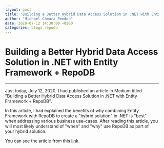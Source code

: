 ```yaml
---
layout: post
title: "Building a Better Hybrid Data Access Solution in .NET with Entity Framework + RepoDB"
author: "Michael Camara Pendon"
date: 2020-07-12 14:30:00 +0200
categories: blogs repodb
---
```


# Building a Better Hybrid Data Access Solution in .NET with Entity Framework + RepoDB

---

Just today, July 12, 2020, I had published an article in Medium titled "Building a Better Hybrid Data Access Solution in .NET with Entity Framework + RepoDB".

In this article, I had explained the benefits of why combining Entity Framework with RepoDB to create a "hybrid solution" in .NET is "best" when addressing various business use-cases. After reading this article, you will most likely understand of "when" and "why" use RepoDB as part of your hybrid solution.

You can see the article from this [link](https://medium.com/@mikependon/building-a-better-hybrid-data-access-solution-in-net-with-entity-framework-repodb-d1039a648301?source=friends_link&sk=4913e4a8f493a1d3a12a18999a0a95a9).
